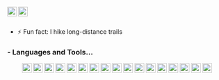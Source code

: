 <br/>
<a href="https://twitter.com/ATGardner">
  <img align="left" alt="Noam Gal| Twitter" width="22px" src="https://cdn.jsdelivr.net/npm/simple-icons@v3/icons/twitter.svg" />
</a>
<a href="https://www.linkedin.com/in/noamgal/">
  <img align="left" alt="Linkedin" width="22px" src="https://cdn.jsdelivr.net/npm/simple-icons@v3/icons/linkedin.svg" />
</a>
<br/>
<br/>

- ⚡ Fun fact: I hike long-distance trails

### - Languages and Tools...

<p align="center">
  <img src="https://cdn.jsdelivr.net/npm/simple-icons@v3/icons/intellijidea.svg" alt="IntelliJ IDEA" width="22px"           style="color:#000000;">
  <img src="https://cdn.jsdelivr.net/npm/simple-icons@v3/icons/java.svg" alt="Java" width="22px"                            style="color:#007396;">
  <img src="https://cdn.jsdelivr.net/npm/simple-icons@v3/icons/visualstudiocode.svg" alt="Visual Studio Code" width="22px"  style="color:#007ACC;">
  <img src="https://cdn.jsdelivr.net/npm/simple-icons@v3/icons/css3.svg" alt="JavaScript" width="22px"                      style="color:#1572B6;">
  <img src="https://cdn.jsdelivr.net/npm/simple-icons@v3/icons/amazonaws.svg" alt="React" width="22px"                      style="color:#232F3E;">
  <img src="https://cdn.jsdelivr.net/npm/simple-icons@v3/icons/docker.svg" alt="Docker" width="22px"                        style="color:#2496ED;">
  <img src="https://cdn.jsdelivr.net/npm/simple-icons@v3/icons/kubernetes.svg" alt="Kubernetes" width="22px"                style="color=#326CE5;">
  <img src="https://cdn.jsdelivr.net/npm/simple-icons@v3/icons/node-dot-js.svg" alt="HTML5" width="22px"                    style="color:#339933;">
  <img src="https://cdn.jsdelivr.net/npm/simple-icons@v3/icons/python.svg" alt="Python" width="22px"                        style="color:#3776AB;">
  <img src="https://cdn.jsdelivr.net/npm/simple-icons@v3/icons/mysql.svg" alt="MySQL" width="22px"                          style="color:#4479A1;">
  <img src="https://cdn.jsdelivr.net/npm/simple-icons@v3/icons/mongodb.svg" alt="MongoDB" width="22px"                      style="color:#47A248;">
  <img src="https://cdn.jsdelivr.net/npm/simple-icons@v3/icons/react.svg" alt="React" width="22px"                          style="color:#61DAFB;">
  <img src="https://cdn.jsdelivr.net/npm/simple-icons@v3/icons/npm.svg" alt="React" width="22px"                            style="color:#CB3837;">
  <img src="https://cdn.jsdelivr.net/npm/simple-icons@v3/icons/ruby.svg" alt="Ruby" width="22px"                            style="color:#CC342D;">
  <img src="https://cdn.jsdelivr.net/npm/simple-icons@v3/icons/html5.svg" alt="HTML5" width="22px"                          style="color:#E34F26;">
  <img src="https://cdn.jsdelivr.net/npm/simple-icons@v3/icons/javascript.svg" alt="JavaScript" width="22px"                style="color:#F7DF1E;">
  <img src="https://cdn.jsdelivr.net/npm/simple-icons@v3/icons/rabbitmq.svg" alt="RabbitMQ" width="22px"                    style="color:#FF6600;">
</p>
